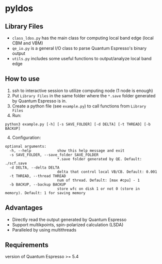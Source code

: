 # pyldos

## Library Files
* `class_ldos.py` has the main class for computing local band edge (local CBM and VBM)
* `qe_io.py` is a general I/O class to parse Quantum Espresso's binary output
* `utils.py` includes some useful functions to output/analyze local band edge

## How to use

1. ssh to interactive session to utilize computing node (1 node is enough)
2. Put `Library Files` in the same folder where the `*.save` folder generated by Quantum Espresso is in.
3. Create a python file (see `example.py`) to call functions from `Library Files`
3. Run:
```
python3 example.py [-h] [-s SAVE_FOLDER] [-d DELTA] [-t THREAD] [-b BACKUP]
```
4. Configuration:
```
optional arguments:
  -h, --help            show this help message and exit
  -s SAVE_FOLDER, --save_folder SAVE_FOLDER
                        *.save folder generated by QE. Default: ./scf.save
  -d DELTA, --delta DELTA
                        delta that control local VB/CB. Default: 0.001
  -t THREAD, --thread THREAD
                        num of thread. Default: [max #cpu] - 1
  -b BACKUP, --backup BACKUP
                        store wfc on disk 1 or not 0 (store in memory). Default: 1 for saving memory
```
## Advantages
* Directly read the output generated by Quantum Espresso 
* Support multikpoints, spin-polarized calculation (LSDA)
* Paralleled by using multithreads 

## Requirements
version of Quantum Espresso >= 5.4
